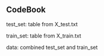 ## CodeBook
<p> test_set: table from X_test.txt </p>
<p> train_set: table from X_train.txt </p>
<p> data: combined test_set and train_set </p>
